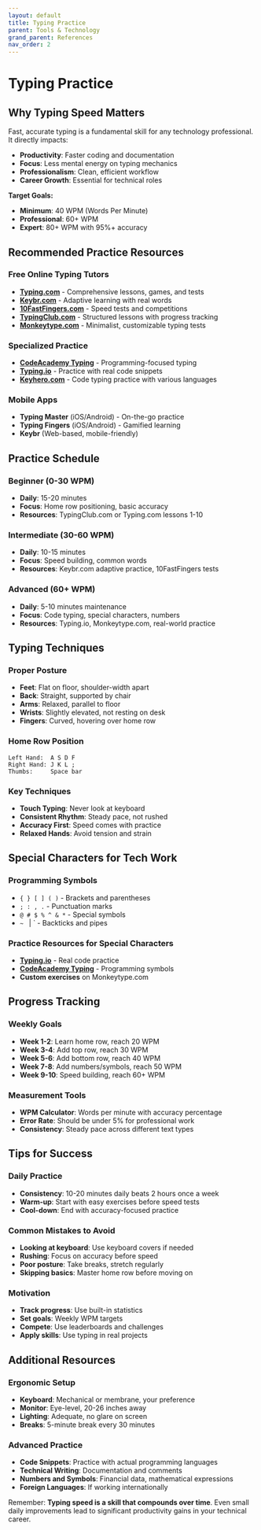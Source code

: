```yaml
---
layout: default
title: Typing Practice
parent: Tools & Technology
grand_parent: References
nav_order: 2
---
```


# Typing Practice

## **Why Typing Speed Matters**

Fast, accurate typing is a fundamental skill for any technology professional. It directly impacts:
- **Productivity**: Faster coding and documentation
- **Focus**: Less mental energy on typing mechanics
- **Professionalism**: Clean, efficient workflow
- **Career Growth**: Essential for technical roles

**Target Goals:**
- **Minimum**: 40 WPM (Words Per Minute)
- **Professional**: 60+ WPM
- **Expert**: 80+ WPM with 95%+ accuracy

## **Recommended Practice Resources**

### **Free Online Typing Tutors**
- **[Typing.com](https://www.typing.com/)** - Comprehensive lessons, games, and tests
- **[Keybr.com](https://www.keybr.com/)** - Adaptive learning with real words
- **[10FastFingers.com](https://10fastfingers.com/)** - Speed tests and competitions
- **[TypingClub.com](https://www.typingclub.com/)** - Structured lessons with progress tracking
- **[Monkeytype.com](https://monkeytype.com/)** - Minimalist, customizable typing tests

### **Specialized Practice**
- **[CodeAcademy Typing](https://www.codecademy.com/learn/learn-to-type)** - Programming-focused typing
- **[Typing.io](https://typing.io/)** - Practice with real code snippets
- **[Keyhero.com](https://keyhero.com/)** - Code typing practice with various languages

### **Mobile Apps**
- **Typing Master** (iOS/Android) - On-the-go practice
- **Typing Fingers** (iOS/Android) - Gamified learning
- **Keybr** (Web-based, mobile-friendly)

## **Practice Schedule**

### **Beginner (0-30 WPM)**
- **Daily**: 15-20 minutes
- **Focus**: Home row positioning, basic accuracy
- **Resources**: TypingClub.com or Typing.com lessons 1-10

### **Intermediate (30-60 WPM)**
- **Daily**: 10-15 minutes
- **Focus**: Speed building, common words
- **Resources**: Keybr.com adaptive practice, 10FastFingers tests

### **Advanced (60+ WPM)**
- **Daily**: 5-10 minutes maintenance
- **Focus**: Code typing, special characters, numbers
- **Resources**: Typing.io, Monkeytype.com, real-world practice

## **Typing Techniques**

### **Proper Posture**
- **Feet**: Flat on floor, shoulder-width apart
- **Back**: Straight, supported by chair
- **Arms**: Relaxed, parallel to floor
- **Wrists**: Slightly elevated, not resting on desk
- **Fingers**: Curved, hovering over home row

### **Home Row Position**
```
Left Hand:  A S D F
Right Hand: J K L ;
Thumbs:     Space bar
```

### **Key Techniques**
- **Touch Typing**: Never look at keyboard
- **Consistent Rhythm**: Steady pace, not rushed
- **Accuracy First**: Speed comes with practice
- **Relaxed Hands**: Avoid tension and strain

## **Special Characters for Tech Work**

### **Programming Symbols**
- `{ } [ ] ( )` - Brackets and parentheses
- `; : , .` - Punctuation marks
- `@ # $ % ^ & *` - Special symbols
- `~ ` | \` - Backticks and pipes

### **Practice Resources for Special Characters**
- **[Typing.io](https://typing.io/)** - Real code practice
- **[CodeAcademy Typing](https://www.codecademy.com/learn/learn-to-type)** - Programming symbols
- **Custom exercises** on Monkeytype.com

## **Progress Tracking**

### **Weekly Goals**
- **Week 1-2**: Learn home row, reach 20 WPM
- **Week 3-4**: Add top row, reach 30 WPM
- **Week 5-6**: Add bottom row, reach 40 WPM
- **Week 7-8**: Add numbers/symbols, reach 50 WPM
- **Week 9-10**: Speed building, reach 60+ WPM

### **Measurement Tools**
- **WPM Calculator**: Words per minute with accuracy percentage
- **Error Rate**: Should be under 5% for professional work
- **Consistency**: Steady pace across different text types

## **Tips for Success**

### **Daily Practice**
- **Consistency**: 10-20 minutes daily beats 2 hours once a week
- **Warm-up**: Start with easy exercises before speed tests
- **Cool-down**: End with accuracy-focused practice

### **Common Mistakes to Avoid**
- **Looking at keyboard**: Use keyboard covers if needed
- **Rushing**: Focus on accuracy before speed
- **Poor posture**: Take breaks, stretch regularly
- **Skipping basics**: Master home row before moving on

### **Motivation**
- **Track progress**: Use built-in statistics
- **Set goals**: Weekly WPM targets
- **Compete**: Use leaderboards and challenges
- **Apply skills**: Use typing in real projects

## **Additional Resources**

### **Ergonomic Setup**
- **Keyboard**: Mechanical or membrane, your preference
- **Monitor**: Eye-level, 20-26 inches away
- **Lighting**: Adequate, no glare on screen
- **Breaks**: 5-minute break every 30 minutes

### **Advanced Practice**
- **Code Snippets**: Practice with actual programming languages
- **Technical Writing**: Documentation and comments
- **Numbers and Symbols**: Financial data, mathematical expressions
- **Foreign Languages**: If working internationally

Remember: **Typing speed is a skill that compounds over time**. Even small daily improvements lead to significant productivity gains in your technical career.